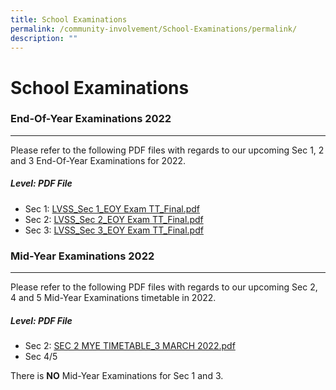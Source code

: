 ```yaml
---
title: School Examinations
permalink: /community-involvement/School-Examinations/permalink/
description: ""
---
```

School Examinations
===================

### End-Of-Year Examinations 2022
-----------------------------

  
Please refer to the following PDF files with regards to our upcoming Sec 1, 2 and 3 End-Of-Year Examinations for 2022.

##### Level: PDF File

* Sec 1: [LVSS_Sec 1_EOY Exam TT_Final.pdf](/files/LVSS_Sec%201_EOY%20Exam%20TT_Final.pdf)
* Sec 2: [LVSS_Sec 2_EOY Exam TT_Final.pdf](/files/LVSS_Sec%202_EOY%20Exam%20TT_Final.pdf)
* Sec 3: [LVSS_Sec 3_EOY Exam TT_Final.pdf ](/files/LVSS_Sec%203_EOY%20Exam%20TT_Final.pdf)

### Mid-Year Examinations 2022
--------------------------

  
Please refer to the following PDF files with regards to our upcoming Sec 2, 4 and 5 Mid-Year Examinations timetable in 2022.

##### Level: PDF File
* Sec 2: [SEC 2 MYE TIMETABLE_3 MARCH 2022.pdf](/files/SEC%202%20MYE%20TIMETABLE_3%20MARCH%202022.pdf)
* Sec 4/5

There is **NO** Mid-Year Examinations for Sec 1 and 3.